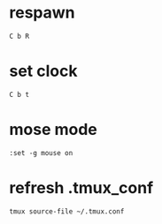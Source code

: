 # respawn
	C b R

# set clock
	C b t

# mose mode
	:set -g mouse on 

# refresh .tmux_conf
	tmux source-file ~/.tmux.conf

 
